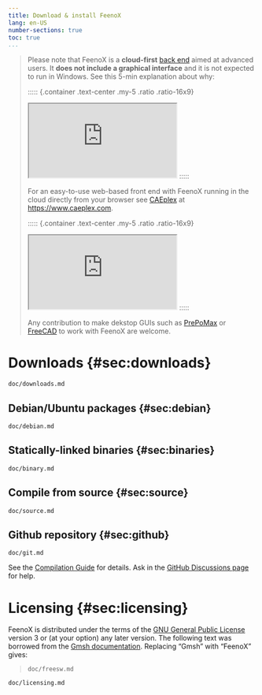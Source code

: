 ```yaml
---
title: Download & install FeenoX
lang: en-US
number-sections: true
toc: true
...
```






> Please note that FeenoX is a **cloud-first** [back end](https://en.wikipedia.org/wiki/Front_and_back_ends) aimed at advanced users.
> It **does not include a graphical interface** and it is not expected to run in Windows.
> See this 5-min explanation about why:
>
> ::::: {.container .text-center .my-5 .ratio .ratio-16x9}
> <iframe class="embed-responsive-item" src="https://www.youtube.com/embed/66WvYTb4pSg?rel=0" allowfullscreen></iframe>
> :::::
>
>
>
> For an easy-to-use web-based front end with FeenoX running in the cloud directly from your browser see [CAEplex](https://www.caeplex.com) at <https://www.caeplex.com>.
>
> ::::: {.container .text-center .my-5 .ratio .ratio-16x9}
> <iframe class="embed-responsive-item" src="https://www.youtube.com/embed/kD3tQdq17ZE?rel=0" allowfullscreen></iframe>
> :::::
>
> Any contribution to make dekstop GUIs such as [PrePoMax](https://prepomax.fs.um.si/) or [FreeCAD](http://https://www.freecadweb.org) to work with FeenoX are welcome.



# Downloads {#sec:downloads}

```{.include}
doc/downloads.md
```

## Debian/Ubuntu packages {#sec:debian}

```{.include}
doc/debian.md
```


## Statically-linked binaries {#sec:binaries}

```{.include}
doc/binary.md
```

## Compile from source {#sec:source}

```{.include}
doc/source.md
```

## Github repository {#sec:github}

```{.include}
doc/git.md
```

See the [Compilation Guide](doc/compile.md) for details.
Ask in the [GitHub Discussions page](https://github.com/seamplex/feenox/discussions) for help.


# Licensing {#sec:licensing}

FeenoX is distributed under the terms of the [GNU General Public License](http://www.gnu.org/copyleft/gpl.html) version 3 or (at your option) any later version. The following text was borrowed from the [Gmsh documentation](http://gmsh.info/doc/texinfo/gmsh.html#Copying-conditions). Replacing “Gmsh” with “FeenoX” gives:

> ```include
> doc/freesw.md
> ```

```include
doc/licensing.md
```

